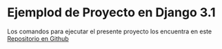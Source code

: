# Ejemplod de Proyecto en Django 3.1

Los comandos para ejecutar el presente proyecto los encuentra en este [Repositorio en Github](https://github.com/5t4t1ck/Tutorial_Django001/blob/master/tutorial.pdf)
